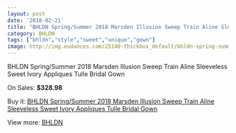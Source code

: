 ```yaml
---
layout: post
date: '2018-02-21'
title: "BHLDN Spring/Summer 2018 Marsden Illusion Sweep Train Aline Sleeveless Sweet Ivory Appliques Tulle Bridal Gown"
category: BHLDN
tags: ["bhldn","style","sweet","unique","gown"]
image: http://img.eudances.com/25140-thickbox_default/bhldn-spring-summer-2018-marsden-illusion-sweep-train-aline-sleeveless-sweet-ivory-appliques-tulle-bridal-gown.jpg
---
```

BHLDN Spring/Summer 2018 Marsden Illusion Sweep Train Aline Sleeveless Sweet Ivory Appliques Tulle Bridal Gown

On Sales: **$328.98**
<a href="https://www.eudances.com/en/bhldn/8329-bhldn-spring-summer-2018-marsden-illusion-sweep-train-aline-sleeveless-sweet-ivory-appliques-tulle-bridal-gown.html"><amp-img layout="responsive" width="600" height="600" src="//img.eudances.com/25140-thickbox_default/bhldn-spring-summer-2018-marsden-illusion-sweep-train-aline-sleeveless-sweet-ivory-appliques-tulle-bridal-gown.jpg" alt="BHLDN Spring/Summer 2018 Marsden Illusion Sweep Train Aline Sleeveless Sweet Ivory Appliques Tulle Bridal Gown 0" /></a>
<a href="https://www.eudances.com/en/bhldn/8329-bhldn-spring-summer-2018-marsden-illusion-sweep-train-aline-sleeveless-sweet-ivory-appliques-tulle-bridal-gown.html"><amp-img layout="responsive" width="600" height="600" src="//img.eudances.com/25145-thickbox_default/bhldn-spring-summer-2018-marsden-illusion-sweep-train-aline-sleeveless-sweet-ivory-appliques-tulle-bridal-gown.jpg" alt="BHLDN Spring/Summer 2018 Marsden Illusion Sweep Train Aline Sleeveless Sweet Ivory Appliques Tulle Bridal Gown 1" /></a>
<a href="https://www.eudances.com/en/bhldn/8329-bhldn-spring-summer-2018-marsden-illusion-sweep-train-aline-sleeveless-sweet-ivory-appliques-tulle-bridal-gown.html"><amp-img layout="responsive" width="600" height="600" src="//img.eudances.com/25144-thickbox_default/bhldn-spring-summer-2018-marsden-illusion-sweep-train-aline-sleeveless-sweet-ivory-appliques-tulle-bridal-gown.jpg" alt="BHLDN Spring/Summer 2018 Marsden Illusion Sweep Train Aline Sleeveless Sweet Ivory Appliques Tulle Bridal Gown 2" /></a>
<a href="https://www.eudances.com/en/bhldn/8329-bhldn-spring-summer-2018-marsden-illusion-sweep-train-aline-sleeveless-sweet-ivory-appliques-tulle-bridal-gown.html"><amp-img layout="responsive" width="600" height="600" src="//img.eudances.com/25143-thickbox_default/bhldn-spring-summer-2018-marsden-illusion-sweep-train-aline-sleeveless-sweet-ivory-appliques-tulle-bridal-gown.jpg" alt="BHLDN Spring/Summer 2018 Marsden Illusion Sweep Train Aline Sleeveless Sweet Ivory Appliques Tulle Bridal Gown 3" /></a>
<a href="https://www.eudances.com/en/bhldn/8329-bhldn-spring-summer-2018-marsden-illusion-sweep-train-aline-sleeveless-sweet-ivory-appliques-tulle-bridal-gown.html"><amp-img layout="responsive" width="600" height="600" src="//img.eudances.com/25142-thickbox_default/bhldn-spring-summer-2018-marsden-illusion-sweep-train-aline-sleeveless-sweet-ivory-appliques-tulle-bridal-gown.jpg" alt="BHLDN Spring/Summer 2018 Marsden Illusion Sweep Train Aline Sleeveless Sweet Ivory Appliques Tulle Bridal Gown 4" /></a>
<a href="https://www.eudances.com/en/bhldn/8329-bhldn-spring-summer-2018-marsden-illusion-sweep-train-aline-sleeveless-sweet-ivory-appliques-tulle-bridal-gown.html"><amp-img layout="responsive" width="600" height="600" src="//img.eudances.com/25141-thickbox_default/bhldn-spring-summer-2018-marsden-illusion-sweep-train-aline-sleeveless-sweet-ivory-appliques-tulle-bridal-gown.jpg" alt="BHLDN Spring/Summer 2018 Marsden Illusion Sweep Train Aline Sleeveless Sweet Ivory Appliques Tulle Bridal Gown 5" /></a>

Buy it: [BHLDN Spring/Summer 2018 Marsden Illusion Sweep Train Aline Sleeveless Sweet Ivory Appliques Tulle Bridal Gown](https://www.eudances.com/en/bhldn/8329-bhldn-spring-summer-2018-marsden-illusion-sweep-train-aline-sleeveless-sweet-ivory-appliques-tulle-bridal-gown.html "BHLDN Spring/Summer 2018 Marsden Illusion Sweep Train Aline Sleeveless Sweet Ivory Appliques Tulle Bridal Gown")

View more: [BHLDN](https://www.eudances.com/en/124-bhldn "BHLDN")